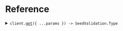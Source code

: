 # Reference

<details><summary><code>client.<a href="/src/Client.ts">get</a>({ ...params }) -> SeedValidation.Type</code></summary>
<dl>
<dd>

#### 🔌 Usage

<dl>
<dd>

<dl>
<dd>

```typescript
await client.get({
    decimal: 1.1,
    even: 1,
    name: "string",
});
```

</dd>
</dl>
</dd>
</dl>

#### ⚙️ Parameters

<dl>
<dd>

<dl>
<dd>

**request:** `SeedValidation.GetRequest`

</dd>
</dl>

<dl>
<dd>

**requestOptions:** `SeedValidationClient.RequestOptions`

</dd>
</dl>
</dd>
</dl>

</dd>
</dl>
</details>

##
